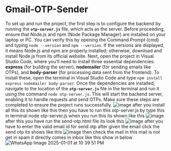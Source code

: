# Gmail-OTP-Sender
To set up and run the project, the first step is to configure the backend by running the **`otp-server.js`** file, which acts as the server. Before proceeding, ensure that Node.js and npm (Node Package Manager) are installed on your laptop or PC. You can verify this by opening the Command Prompt (cmd) and typing `node --version` and `npm --version`. If the versions are displayed, it means Node.js and npm are properly installed; otherwise, download and install Node.js from its official website. Next, open the project in Visual Studio Code, where you’ll need to install three essential dependencies: **express** (for building the server), **nodemailer** (for sending emails like OTPs), and **body-parser** (for processing data sent from the frontend). To install these, open the terminal in Visual Studio Code and type `npm install express nodemailer body-parser`. Once the dependencies are installed, navigate to the location of the **`otp-server.js`** file in the terminal and run it using the command `node otp-server.js`. This will start the backend server, enabling it to handle requests and send OTPs. Make sure these steps are completed to ensure the project runs successfully.
   ![image](https://github.com/user-attachments/assets/5e7d9b18-8484-4572-ad12-ffabfbc89cb6)
after you install all this its shown like this
then you have to run this otp-server.js by type this in terminal node otp-server.js when you run this its shown like this
![image](https://github.com/user-attachments/assets/ffb362ad-abc0-46eb-bbd2-d6d6ed21f9d7)
after this you have run the send-otp.html file its look this
![image](https://github.com/user-attachments/assets/40929405-610d-4bd2-a362-a500f698662d)
after you have to enter the valid email id for send otp after given the email click the send otp its shows like this
![image](https://github.com/user-attachments/assets/3fd42b64-7f9f-48f5-ae6a-f6c3e27ec4e0)
then check the mail in this mail is not get in spam it directly comes in inbox like this show in below
![WhatsApp Image 2025-01-01 at 10 39 51 PM](https://github.com/user-attachments/assets/4964f85a-7243-448d-bc2a-b6c335964dae)
